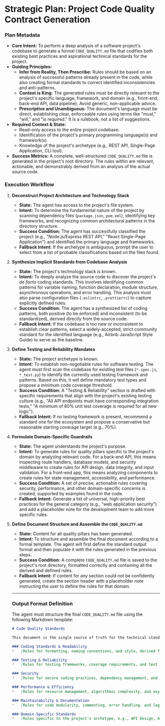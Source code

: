 # Strategic Plan: Project Code Quality Contract Generation

### Plan Metadata

*   **Core Intent:** To perform a deep analysis of a software project's codebase to generate a formal `CODE_QUALITY.md` file that codifies both existing best practices and aspirational technical standards for the project.
*   **Guiding Principles:**
    *   **Infer from Reality, Then Prescribe:** Rules should be based on an analysis of successful patterns already present in the code, while also creating formal standards to correct identified inconsistencies and anti-patterns.
    *   **Context is King:** The generated rules must be directly relevant to the project's specific language, framework, and domain (e.g., front-end, back-end API, data pipeline). Avoid generic, non-applicable advice.
    *   **Prescriptive and Unambiguous:** The document's language must be direct, establishing clear, enforceable rules using terms like "must," "will," and "is required." It is a rulebook, not a list of suggestions.
*   **Required Context & State:**
    *   Read-only access to the entire project codebase.
    *   Identification of the project's primary programming language(s) and framework(s).
    *   Knowledge of the project's archetype (e.g., REST API, Single-Page Application, CLI tool).
*   **Success Metrics:** A complete, well-structured `CODE_QUALITY.md` file is generated in the project's root directory. The rules within are relevant, actionable, and demonstrably derived from an analysis of the actual source code.

### Execution Workflow

1.  **Deconstruct Project Architecture and Technology Stack**
    *   **State:** The agent has access to the project's file system.
    *   **Intent:** To determine the fundamental nature of the project by scanning dependency files (`package.json`, `pom.xml`), identifying key frameworks, and recognizing common architectural patterns in the directory structure.
    *   **Success Condition:** The agent has successfully classified the project (e.g., "Node.js/Express REST API," "React Single-Page Application") and identified the primary language and frameworks.
    *   **Fallback Intent:** If the archetype is ambiguous, prompt the user to select from a list of probable classifications based on the files found.

2.  **Synthesize Implicit Standards from Codebase Analysis**
    *   **State:** The project's technology stack is known.
    *   **Intent:** To deeply analyze the source code to discover the project's *de facto* coding standards. This involves identifying common patterns for variable naming, function declaration, module structure, asynchronous operations, and error handling. This analysis must also parse configuration files (`.eslintrc`, `.prettierrc`) to capture explicitly defined rules.
    *   **Success Condition:** The agent has a synthesized list of coding patterns, both positive (to be enforced) and inconsistent (to be standardized), derived directly from the source code.
    *   **Fallback Intent:** If the codebase is too new or inconsistent to establish clear patterns, select a widely-accepted, strict community standard for the identified language (e.g., Airbnb JavaScript Style Guide) to serve as the baseline.

3.  **Define Testing and Reliability Mandates**
    *   **State:** The project archetype is known.
    *   **Intent:** To establish non-negotiable rules for software testing. The agent must first scan the codebase for existing test files (`*.spec.js`, `*_test.py`) to identify the currently used testing framework and patterns. Based on this, it will define mandatory test types and propose a minimum code coverage threshold.
    *   **Success Condition:** A "Testing & Reliability" section is drafted with specific requirements that align with the project's existing testing culture (e.g., "All API endpoints must have corresponding integration tests," "A minimum of 80% unit test coverage is required for all new logic").
    *   **Fallback Intent:** If no testing framework is present, recommend a standard one for the ecosystem and propose a conservative but reasonable starting coverage target (e.g., 70%).

4.  **Formulate Domain-Specific Guardrails**
    *   **State:** The agent understands the project's purpose.
    *   **Intent:** To generate rules for quality pillars specific to the project's domain by analyzing relevant code. For a back-end API, this means inspecting route handlers, database models, and security middleware to create rules for API design, data integrity, and input validation. For a front-end app, this means analyzing components to create rules for state management, accessibility, and performance.
    *   **Success Condition:** A set of precise, actionable rules covering security, performance, and other domain-specific concerns is created, supported by examples found in the code.
    *   **Fallback Intent:** Generate a list of universal, high-priority best practices for the general category (e.g., "web application security") and add a placeholder note for the development team to add more specific rules.

5.  **Define Document Structure and Assemble the `CODE_QUALITY.md`**
    *   **State:** Content for all quality pillars has been generated.
    *   **Intent:** To structure and assemble the final document according to a formal template. The agent will first define the standard output format and then populate it with the rules generated in the previous steps.
    *   **Success Condition:** A complete `CODE_QUALITY.md` file is saved to the project's root directory, formatted correctly and containing all the derived and defined rules.
    *   **Fallback Intent:** If content for any section could not be confidently generated, create the section header with a placeholder note instructing the user to define the rules for that domain.

    ***

    ### **Output Format Definition**
    The agent must structure the final `CODE_QUALITY.md` file using the following Markdown template:

    ```markdown
    # Code Quality Standards

    This document is the single source of truth for the technical standards and engineering best practices of this project. All code must adhere to these rules before being merged.

    ### Coding Standards & Readability
    *   [Rules for formatting, naming conventions, and style, derived from Step 2]

    ### Testing & Reliability
    *   [Rules for testing frameworks, coverage requirements, and test types, derived from Step 3]

    ### Security
    *   [Rules for secure coding practices, dependency management, and vulnerability prevention, derived from Step 4]

    ### Performance & Efficiency
    *   [Rules for resource management, algorithmic complexity, and asynchronous operations, derived from Step 4]

    ### Maintainability & Documentation
    *   [Rules for code modularity, commenting, error handling, and logging]

    ### Domain-Specific Standards
    *   [Rules specific to the project's archetype, e.g., API Design, Accessibility (A11y), etc., derived from Step 4]
    ```
